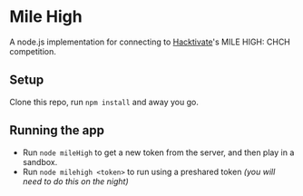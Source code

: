 # Mile High

A node.js implementation for connecting to [Hacktivate](http://hacktivate.me)'s MILE HIGH: CHCH competition.

## Setup

Clone this repo, run `npm install` and away you go. 

## Running the app

* Run `node mileHigh` to get a new token from the server, and then play in a sandbox.
* Run `node milehigh <token>` to run using a preshared token *(you will need to do this on the night)*

